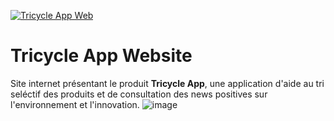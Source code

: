 [![Tricycle App Web](https://github.com/tricycle-app/tricycle-web/actions/workflows/continuous-deployment.yml/badge.svg)](https://github.com/tricycle-app/tricycle-web/actions/workflows/continuous-deployment.yml)

# Tricycle App Website

Site internet présentant le produit **Tricycle App**, une application d'aide au tri seléctif des produits et de consultation des news positives sur l'environnement et l'innovation.
![image](https://user-images.githubusercontent.com/57435755/113692976-62cd8e80-96ce-11eb-8ff6-c330b513023b.png)
